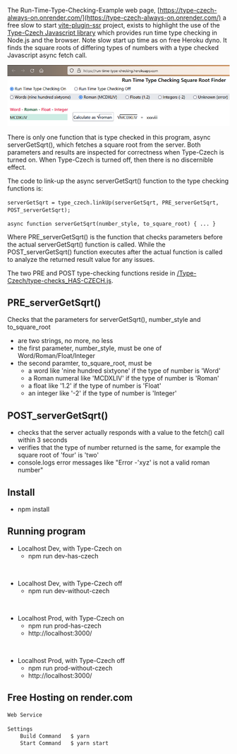 The Run-Time-Type-Checking-Example web page, [https://type-czech-always-on.onrender.com/](https://type-czech-always-on.onrender.com/) a free slow to start [vite-plugin-ssr](https://vite-plugin-ssr.com/) project, exists to highlight the use of the
[Type-Czech Javascript library](https://github.com/steenhansen/type-czech)
which provides run time type checking in Node.js and the browser. Note slow start up time as on free Heroku dyno. It finds the square roots of differing types of numbers with a type checked Javascript async fetch call.

![Roman 38 is square root of 1444](pages/screen-shot.png)

There is only one function that is type checked in this program, async serverGetSqrt(), which fetches a
square root from the server. Both parameters and results are inspected for
correctness when Type-Czech is turned on. When Type-Czech is turned off, then there is no discernible effect.

The code to link-up the async serverGetSqrt() function to the type checking functions is:

`serverGetSqrt = type_czech.linkUp(serverGetSqrt, PRE_serverGetSqrt, POST_serverGetSqrt); `

`async function serverGetSqrt(number_style, to_square_root) { ... }`

Where PRE_serverGetSqrt() is the function that checks parameters before the actual serverGetSqrt() function is called. While the POST_serverGetSqrt() function executes after the actual function is called to
analyze the returned result value for any issues.

The two PRE and POST type-checking functions reside in [/Type-Czech/type-checks_HAS-CZECH.js](/Type-Czech/type-checks_HAS-CZECH.js).

## PRE_serverGetSqrt()

Checks that the parameters for serverGetSqrt(), number_style and to_square_root

- are two strings, no more, no less
- the first parameter, number_style, must be one of Word/Roman/Float/Integer
- the second paramter, to_square_root, must be
  - a word like 'nine hundred sixtyone' if the type of number is 'Word'
  - a Roman numeral like 'MCDXLIV' if the type of number is 'Roman'
  - a float like '1.2' if the type of number is 'Float'
  - an integer like '-2' if the type of number is 'Integer'

## POST_serverGetSqrt()

- checks that the server actually responds with a value to the fetch() call within 3 seconds
- verifies that the type of number returned is the same, for example the square root of 'four' is 'two'
- console.logs error messages like "Error -'xyz' is not a valid roman number"

## Install

- npm install

## Running program

- Localhost Dev, with Type-Czech on
  - npm run dev-has-czech

<br/>

- Localhost Dev, with Type-Czech off
  - npm run dev-without-czech

<br/>

- Localhost Prod, with Type-Czech on
  - npm run prod-has-czech
  - http://localhost:3000/

<br/>

- Localhost Prod, with Type-Czech off
  - npm run prod-without-czech
  - http://localhost:3000/


## Free Hosting on render.com
	Web Service
	
	Settings
		Build Command	$ yarn
		Start Command	$ yarn start